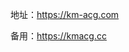 <html>
<head>
</head>
<body>
<p>地址：<a href="https://km-acg.com/" rel="nofollow">https://km-acg.com</a>&nbsp;</p>
<p>备用：<a href="https://kmacg.cc/" rel="nofollow">https://kmacg.cc</a></p>
</body>
</html>
